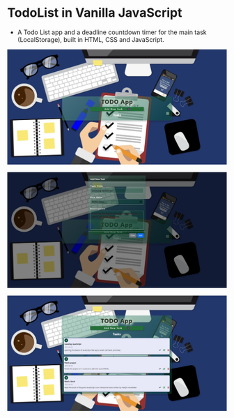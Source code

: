# TodoList in Vanilla JavaScript

* A Todo List app and a deadline countdown timer for the main task (LocalStorage), built in HTML, CSS and JavaScript.

![alt text](/images/TodoList01.jpg)

![alt text](/images/TodoList02.jpg)

![alt text](/images/TodoList03.jpg)

